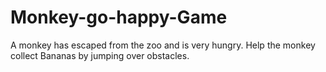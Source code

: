 # Monkey-go-happy-Game
A monkey has escaped from the zoo and is very hungry. Help the monkey collect Bananas by jumping over obstacles.
